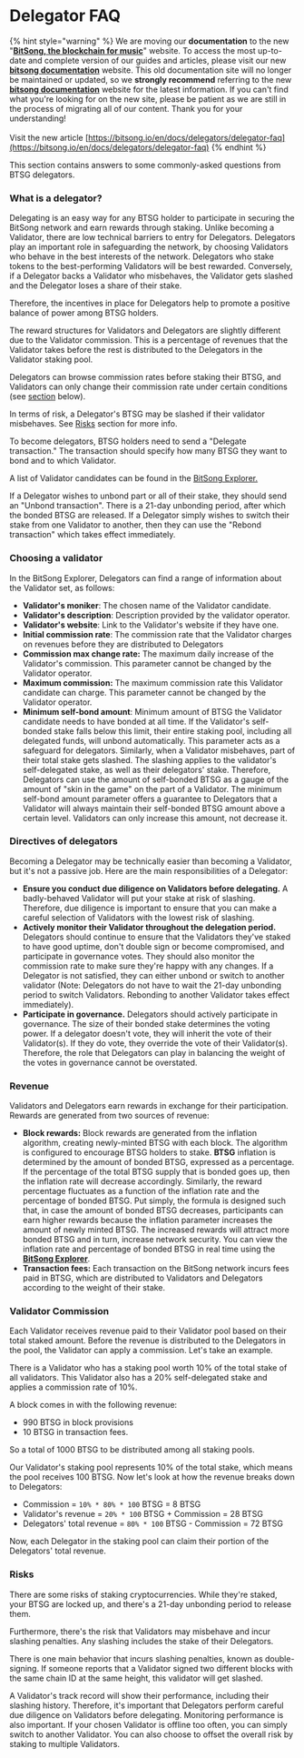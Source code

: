 # Delegator FAQ

{% hint style="warning" %}
We are moving our **documentation** to the new "[**BitSong, the blockchain for music**](https://bitsong.io/en)" website. To access the most up-to-date and complete version of our guides and articles, please visit our new [**bitsong documentation**](https://bitsong.io/en/docs) website. This old documentation site will no longer be maintained or updated, so we **strongly recommend** referring to the new [**bitsong documentation**](https://bitsong.io/en/docs) website for the latest information. If you can't find what you're looking for on the new site, please be patient as we are still in the process of migrating all of our content. Thank you for your understanding!\
\
Visit the new article [https://bitsong.io/en/docs/delegators/delegator-faq](https://bitsong.io/en/docs/delegators/delegator-faq)
{% endhint %}

This section contains answers to some commonly-asked questions from BTSG delegators.&#x20;

### What is a delegator? <a href="#what-is-a-delegator" id="what-is-a-delegator"></a>

Delegating is an easy way for any BTSG holder to participate in securing the BitSong network and earn rewards through staking. Unlike becoming a Validator, there are low technical barriers to entry for Delegators. Delegators play an important role in safeguarding the network, by choosing Validators who behave in the best interests of the network. Delegators who stake tokens to the best-performing Validators will be best rewarded. Conversely, if a Delegator backs a Validator who misbehaves, the Validator gets slashed and the Delegator loses a share of their stake.&#x20;

Therefore, the incentives in place for Delegators help to promote a positive balance of power among BTSG holders.&#x20;

The reward structures for Validators and Delegators are slightly different due to the Validator commission. This is a percentage of revenues that the Validator takes before the rest is distributed to the Delegators in the Validator staking pool.&#x20;

Delegators can browse commission rates before staking their BTSG, and Validators can only change their commission rate under certain conditions (see [section](delegator-faq.md#choosing-a-validator) below).&#x20;

In terms of risk, a Delegator's BTSG may be slashed if their validator misbehaves. See [Risks](delegator-faq.md#risks) section for more info.

To become delegators, BTSG holders need to send a "Delegate transaction." The transaction should specify how many BTSG they want to bond and to which Validator.&#x20;

A list of Validator candidates can be found in the [BitSong Explorer.](https://explorebitsong.com/validators)&#x20;

If a Delegator wishes to unbond part or all of their stake, they should send an "Unbond transaction". There is a 21-day unbonding period, after which the bonded BTSG are released. If a Delegator simply wishes to switch their stake from one Validator to another, then they can use the "Rebond transaction" which takes effect immediately.&#x20;

### Choosing a validator <a href="#choosing-a-validator" id="choosing-a-validator"></a>

In the BitSong Explorer, Delegators can find a range of information about the Validator set, as follows:&#x20;

* **Validator's moniker**: The chosen name of the Validator candidate.
* **Validator's description**: Description provided by the validator operator.
* **Validator's website**: Link to the Validator's website if they have one.
* **Initial commission rate**: The commission rate that the Validator charges on revenues before they are distributed to Delegators&#x20;
* **Commission max change rate:** The maximum daily increase of the Validator's commission. This parameter cannot be changed by the Validator operator.
* **Maximum commission:** The maximum commission rate this Validator candidate can charge. This parameter cannot be changed by the Validator operator.
* **Minimum self-bond amount**: Minimum amount of BTSG the Validator candidate needs to have bonded at all time. If the Validator's self-bonded stake falls below this limit, their entire staking pool, including all delegated funds, will unbond automatically. This parameter acts as a safeguard for delegators. Similarly, when a Validator misbehaves, part of their total stake gets slashed. The slashing applies to the validator's self-delegated stake, as well as their delegators' stake. Therefore, Delegators can use the amount of self-bonded BTSG as a gauge of the amount of "skin in the game" on the part of a Validator. The minimum self-bond amount parameter offers a guarantee to Delegators that a Validator will always maintain their self-bonded BTSG amount above a certain level. Validators can only increase this amount, not decrease it.

### Directives of delegators <a href="#directives-of-delegators" id="directives-of-delegators"></a>

Becoming a Delegator may be technically easier than becoming a Validator, but it's not a passive job. Here are the main responsibilities of a Delegator:

* **Ensure you conduct due diligence on Validators before delegating.** A badly-behaved Validator will put your stake at risk of slashing. Therefore, due diligence is important to ensure that you can make a careful selection of Validators with the lowest risk of slashing.&#x20;
* **Actively monitor their Validator throughout the delegation period.** Delegators should continue to ensure that the Validators they've staked to have good uptime, don't double sign or become compromised, and participate in governance votes. They should also monitor the commission rate to make sure they're happy with any changes. If a Delegator is not satisfied, they can either unbond or switch to another validator (Note: Delegators do not have to wait the 21-day unbonding period to switch Validators. Rebonding to another Validator takes effect immediately).
* **Participate in governance.** Delegators should actively participate in governance. The size of their bonded stake determines the voting power. If a delegator doesn't vote, they will inherit the vote of their Validator(s). If they do vote, they override the vote of their Validator(s). Therefore, the role that Delegators can play in balancing the weight of the votes in governance cannot be overstated.&#x20;

### Revenue <a href="#revenue" id="revenue"></a>

Validators and Delegators earn rewards in exchange for their participation. Rewards are generated from two sources of revenue:

* **Block rewards:** Block rewards are generated from the inflation algorithm, creating newly-minted BTSG with each block. The algorithm is configured to encourage BTSG holders to stake. **BTSG** inflation is determined by the amount of bonded BTSG, expressed as a percentage. If the percentage of the total BTSG supply that is bonded goes up, then the inflation rate will decrease accordingly. Similarly, the reward percentage fluctuates as a function of the inflation rate and the percentage of bonded BTSG. Put simply, the formula is designed such that, in case the amount of bonded BTSG decreases, participants can earn higher rewards because the inflation parameter increases the amount of newly minted BTSG. The increased rewards will attract more bonded BTSG and in turn, increase network security. You can view the inflation rate and percentage of bonded BTSG in real time using the [**BitSong Explorer**](https://bitsong.bigdipper.live).
* **Transaction fees:** Each transaction on the BitSong network incurs fees paid in BTSG, which are distributed to Validators and Delegators according to the weight of their stake.&#x20;

### Validator Commission <a href="#validator-commission" id="validator-commission"></a>

Each Validator receives revenue paid to their Validator pool based on their total staked amount. Before the revenue is distributed to the Delegators in the pool, the Validator can apply a commission. Let's take an example.

There is a Validator who has a staking pool worth 10% of the total stake of all validators. This Validator also has a 20% self-delegated stake and applies a commission rate of 10%.&#x20;

A block comes in with the following revenue:

* 990 BTSG in block provisions
* 10 BTSG in transaction fees.

So a total of 1000 BTSG to be distributed among all staking pools.

Our Validator's staking pool represents 10% of the total stake, which means the pool receives 100 BTSG. Now let's look at how the revenue breaks down to Delegators:

* Commission = `10% * 80% * 100` BTSG = 8 BTSG
* Validator's revenue = `20% * 100` BTSG + Commission = 28 BTSG
* Delegators' total revenue = `80% * 100` BTSG - Commission = 72 BTSG

Now, each Delegator in the staking pool can claim their portion of the Delegators' total revenue.

### Risks <a href="#risks" id="risks"></a>

There are some risks of staking cryptocurrencies. While they're staked, your BTSG are locked up, and there's a 21-day unbonding period to release them.&#x20;

Furthermore, there's the risk that Validators may misbehave and incur slashing penalties. Any slashing includes the stake of their Delegators.

There is one main behavior that incurs slashing penalties, known as double-signing. If someone reports that a Validator signed two different blocks with the same chain ID at the same height, this validator will get slashed.

A Validator's track record will show their performance, including their slashing history. Therefore, it's important that Delegators perform careful due diligence on Validators before delegating. Monitoring performance is also important. If your chosen Validator is offline too often, you can simply switch to another Validator. You can also choose to offset the overall risk by staking to multiple Validators.&#x20;

